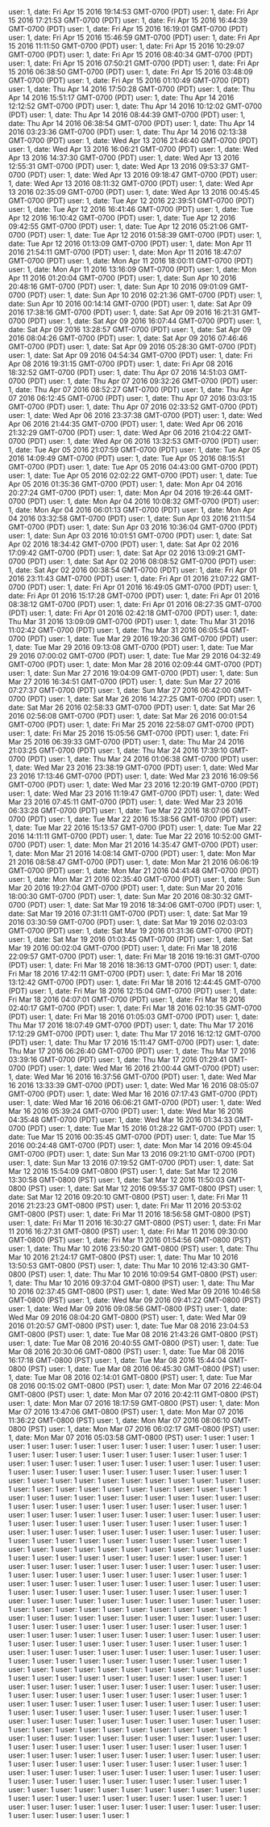 user: 1, date: Fri Apr 15 2016 19:14:53 GMT-0700 (PDT)
user: 1, date: Fri Apr 15 2016 17:21:53 GMT-0700 (PDT)
user: 1, date: Fri Apr 15 2016 16:44:39 GMT-0700 (PDT)
user: 1, date: Fri Apr 15 2016 16:19:01 GMT-0700 (PDT)
user: 1, date: Fri Apr 15 2016 15:46:59 GMT-0700 (PDT)
user: 1, date: Fri Apr 15 2016 11:11:50 GMT-0700 (PDT)
user: 1, date: Fri Apr 15 2016 10:29:07 GMT-0700 (PDT)
user: 1, date: Fri Apr 15 2016 08:40:34 GMT-0700 (PDT)
user: 1, date: Fri Apr 15 2016 07:50:21 GMT-0700 (PDT)
user: 1, date: Fri Apr 15 2016 06:38:50 GMT-0700 (PDT)
user: 1, date: Fri Apr 15 2016 03:48:09 GMT-0700 (PDT)
user: 1, date: Fri Apr 15 2016 01:10:49 GMT-0700 (PDT)
user: 1, date: Thu Apr 14 2016 17:50:28 GMT-0700 (PDT)
user: 1, date: Thu Apr 14 2016 15:51:17 GMT-0700 (PDT)
user: 1, date: Thu Apr 14 2016 12:12:52 GMT-0700 (PDT)
user: 1, date: Thu Apr 14 2016 10:12:02 GMT-0700 (PDT)
user: 1, date: Thu Apr 14 2016 08:44:39 GMT-0700 (PDT)
user: 1, date: Thu Apr 14 2016 06:38:54 GMT-0700 (PDT)
user: 1, date: Thu Apr 14 2016 03:23:36 GMT-0700 (PDT)
user: 1, date: Thu Apr 14 2016 02:13:38 GMT-0700 (PDT)
user: 1, date: Wed Apr 13 2016 21:46:40 GMT-0700 (PDT)
user: 1, date: Wed Apr 13 2016 16:06:21 GMT-0700 (PDT)
user: 1, date: Wed Apr 13 2016 14:37:30 GMT-0700 (PDT)
user: 1, date: Wed Apr 13 2016 12:55:31 GMT-0700 (PDT)
user: 1, date: Wed Apr 13 2016 09:53:37 GMT-0700 (PDT)
user: 1, date: Wed Apr 13 2016 09:18:47 GMT-0700 (PDT)
user: 1, date: Wed Apr 13 2016 08:11:32 GMT-0700 (PDT)
user: 1, date: Wed Apr 13 2016 02:35:09 GMT-0700 (PDT)
user: 1, date: Wed Apr 13 2016 00:45:45 GMT-0700 (PDT)
user: 1, date: Tue Apr 12 2016 22:39:51 GMT-0700 (PDT)
user: 1, date: Tue Apr 12 2016 16:41:46 GMT-0700 (PDT)
user: 1, date: Tue Apr 12 2016 16:10:42 GMT-0700 (PDT)
user: 1, date: Tue Apr 12 2016 09:42:55 GMT-0700 (PDT)
user: 1, date: Tue Apr 12 2016 05:21:06 GMT-0700 (PDT)
user: 1, date: Tue Apr 12 2016 01:58:39 GMT-0700 (PDT)
user: 1, date: Tue Apr 12 2016 01:13:09 GMT-0700 (PDT)
user: 1, date: Mon Apr 11 2016 21:54:11 GMT-0700 (PDT)
user: 1, date: Mon Apr 11 2016 18:47:07 GMT-0700 (PDT)
user: 1, date: Mon Apr 11 2016 18:00:11 GMT-0700 (PDT)
user: 1, date: Mon Apr 11 2016 13:16:09 GMT-0700 (PDT)
user: 1, date: Mon Apr 11 2016 01:20:04 GMT-0700 (PDT)
user: 1, date: Sun Apr 10 2016 20:48:16 GMT-0700 (PDT)
user: 1, date: Sun Apr 10 2016 09:01:09 GMT-0700 (PDT)
user: 1, date: Sun Apr 10 2016 02:21:36 GMT-0700 (PDT)
user: 1, date: Sun Apr 10 2016 00:14:14 GMT-0700 (PDT)
user: 1, date: Sat Apr 09 2016 17:38:16 GMT-0700 (PDT)
user: 1, date: Sat Apr 09 2016 16:21:31 GMT-0700 (PDT)
user: 1, date: Sat Apr 09 2016 16:07:44 GMT-0700 (PDT)
user: 1, date: Sat Apr 09 2016 13:28:57 GMT-0700 (PDT)
user: 1, date: Sat Apr 09 2016 08:04:26 GMT-0700 (PDT)
user: 1, date: Sat Apr 09 2016 07:46:46 GMT-0700 (PDT)
user: 1, date: Sat Apr 09 2016 05:28:30 GMT-0700 (PDT)
user: 1, date: Sat Apr 09 2016 04:54:34 GMT-0700 (PDT)
user: 1, date: Fri Apr 08 2016 19:31:15 GMT-0700 (PDT)
user: 1, date: Fri Apr 08 2016 18:32:52 GMT-0700 (PDT)
user: 1, date: Thu Apr 07 2016 14:51:03 GMT-0700 (PDT)
user: 1, date: Thu Apr 07 2016 09:32:26 GMT-0700 (PDT)
user: 1, date: Thu Apr 07 2016 08:52:27 GMT-0700 (PDT)
user: 1, date: Thu Apr 07 2016 06:12:45 GMT-0700 (PDT)
user: 1, date: Thu Apr 07 2016 03:03:15 GMT-0700 (PDT)
user: 1, date: Thu Apr 07 2016 02:33:52 GMT-0700 (PDT)
user: 1, date: Wed Apr 06 2016 23:37:38 GMT-0700 (PDT)
user: 1, date: Wed Apr 06 2016 21:44:35 GMT-0700 (PDT)
user: 1, date: Wed Apr 06 2016 21:32:29 GMT-0700 (PDT)
user: 1, date: Wed Apr 06 2016 21:04:22 GMT-0700 (PDT)
user: 1, date: Wed Apr 06 2016 13:32:53 GMT-0700 (PDT)
user: 1, date: Tue Apr 05 2016 21:07:59 GMT-0700 (PDT)
user: 1, date: Tue Apr 05 2016 14:09:49 GMT-0700 (PDT)
user: 1, date: Tue Apr 05 2016 08:15:51 GMT-0700 (PDT)
user: 1, date: Tue Apr 05 2016 04:43:00 GMT-0700 (PDT)
user: 1, date: Tue Apr 05 2016 02:02:22 GMT-0700 (PDT)
user: 1, date: Tue Apr 05 2016 01:35:36 GMT-0700 (PDT)
user: 1, date: Mon Apr 04 2016 20:27:24 GMT-0700 (PDT)
user: 1, date: Mon Apr 04 2016 19:26:44 GMT-0700 (PDT)
user: 1, date: Mon Apr 04 2016 10:08:32 GMT-0700 (PDT)
user: 1, date: Mon Apr 04 2016 06:01:13 GMT-0700 (PDT)
user: 1, date: Mon Apr 04 2016 03:32:58 GMT-0700 (PDT)
user: 1, date: Sun Apr 03 2016 21:11:54 GMT-0700 (PDT)
user: 1, date: Sun Apr 03 2016 10:36:04 GMT-0700 (PDT)
user: 1, date: Sun Apr 03 2016 10:01:51 GMT-0700 (PDT)
user: 1, date: Sat Apr 02 2016 18:34:42 GMT-0700 (PDT)
user: 1, date: Sat Apr 02 2016 17:09:42 GMT-0700 (PDT)
user: 1, date: Sat Apr 02 2016 13:09:21 GMT-0700 (PDT)
user: 1, date: Sat Apr 02 2016 08:08:52 GMT-0700 (PDT)
user: 1, date: Sat Apr 02 2016 00:38:54 GMT-0700 (PDT)
user: 1, date: Fri Apr 01 2016 23:11:43 GMT-0700 (PDT)
user: 1, date: Fri Apr 01 2016 21:07:22 GMT-0700 (PDT)
user: 1, date: Fri Apr 01 2016 16:49:05 GMT-0700 (PDT)
user: 1, date: Fri Apr 01 2016 15:17:28 GMT-0700 (PDT)
user: 1, date: Fri Apr 01 2016 08:38:12 GMT-0700 (PDT)
user: 1, date: Fri Apr 01 2016 08:27:35 GMT-0700 (PDT)
user: 1, date: Fri Apr 01 2016 02:42:18 GMT-0700 (PDT)
user: 1, date: Thu Mar 31 2016 13:09:09 GMT-0700 (PDT)
user: 1, date: Thu Mar 31 2016 11:02:42 GMT-0700 (PDT)
user: 1, date: Thu Mar 31 2016 06:05:54 GMT-0700 (PDT)
user: 1, date: Tue Mar 29 2016 19:20:36 GMT-0700 (PDT)
user: 1, date: Tue Mar 29 2016 09:13:08 GMT-0700 (PDT)
user: 1, date: Tue Mar 29 2016 07:00:02 GMT-0700 (PDT)
user: 1, date: Tue Mar 29 2016 04:32:49 GMT-0700 (PDT)
user: 1, date: Mon Mar 28 2016 02:09:44 GMT-0700 (PDT)
user: 1, date: Sun Mar 27 2016 19:04:09 GMT-0700 (PDT)
user: 1, date: Sun Mar 27 2016 16:34:51 GMT-0700 (PDT)
user: 1, date: Sun Mar 27 2016 07:27:37 GMT-0700 (PDT)
user: 1, date: Sun Mar 27 2016 06:42:00 GMT-0700 (PDT)
user: 1, date: Sat Mar 26 2016 14:27:25 GMT-0700 (PDT)
user: 1, date: Sat Mar 26 2016 02:58:33 GMT-0700 (PDT)
user: 1, date: Sat Mar 26 2016 02:56:08 GMT-0700 (PDT)
user: 1, date: Sat Mar 26 2016 00:01:54 GMT-0700 (PDT)
user: 1, date: Fri Mar 25 2016 22:58:07 GMT-0700 (PDT)
user: 1, date: Fri Mar 25 2016 15:05:56 GMT-0700 (PDT)
user: 1, date: Fri Mar 25 2016 06:39:33 GMT-0700 (PDT)
user: 1, date: Thu Mar 24 2016 21:03:25 GMT-0700 (PDT)
user: 1, date: Thu Mar 24 2016 17:39:10 GMT-0700 (PDT)
user: 1, date: Thu Mar 24 2016 01:06:38 GMT-0700 (PDT)
user: 1, date: Wed Mar 23 2016 23:38:19 GMT-0700 (PDT)
user: 1, date: Wed Mar 23 2016 17:13:46 GMT-0700 (PDT)
user: 1, date: Wed Mar 23 2016 16:09:56 GMT-0700 (PDT)
user: 1, date: Wed Mar 23 2016 12:20:19 GMT-0700 (PDT)
user: 1, date: Wed Mar 23 2016 11:19:47 GMT-0700 (PDT)
user: 1, date: Wed Mar 23 2016 07:45:11 GMT-0700 (PDT)
user: 1, date: Wed Mar 23 2016 06:33:28 GMT-0700 (PDT)
user: 1, date: Tue Mar 22 2016 18:07:06 GMT-0700 (PDT)
user: 1, date: Tue Mar 22 2016 15:38:56 GMT-0700 (PDT)
user: 1, date: Tue Mar 22 2016 15:13:57 GMT-0700 (PDT)
user: 1, date: Tue Mar 22 2016 14:11:11 GMT-0700 (PDT)
user: 1, date: Tue Mar 22 2016 10:52:00 GMT-0700 (PDT)
user: 1, date: Mon Mar 21 2016 14:35:47 GMT-0700 (PDT)
user: 1, date: Mon Mar 21 2016 14:08:14 GMT-0700 (PDT)
user: 1, date: Mon Mar 21 2016 08:58:47 GMT-0700 (PDT)
user: 1, date: Mon Mar 21 2016 06:06:19 GMT-0700 (PDT)
user: 1, date: Mon Mar 21 2016 04:41:48 GMT-0700 (PDT)
user: 1, date: Mon Mar 21 2016 02:35:40 GMT-0700 (PDT)
user: 1, date: Sun Mar 20 2016 19:27:04 GMT-0700 (PDT)
user: 1, date: Sun Mar 20 2016 18:00:30 GMT-0700 (PDT)
user: 1, date: Sun Mar 20 2016 08:30:32 GMT-0700 (PDT)
user: 1, date: Sat Mar 19 2016 18:34:06 GMT-0700 (PDT)
user: 1, date: Sat Mar 19 2016 07:31:11 GMT-0700 (PDT)
user: 1, date: Sat Mar 19 2016 03:30:59 GMT-0700 (PDT)
user: 1, date: Sat Mar 19 2016 02:03:03 GMT-0700 (PDT)
user: 1, date: Sat Mar 19 2016 01:31:36 GMT-0700 (PDT)
user: 1, date: Sat Mar 19 2016 01:03:45 GMT-0700 (PDT)
user: 1, date: Sat Mar 19 2016 00:02:04 GMT-0700 (PDT)
user: 1, date: Fri Mar 18 2016 22:09:57 GMT-0700 (PDT)
user: 1, date: Fri Mar 18 2016 19:16:31 GMT-0700 (PDT)
user: 1, date: Fri Mar 18 2016 18:36:13 GMT-0700 (PDT)
user: 1, date: Fri Mar 18 2016 17:42:11 GMT-0700 (PDT)
user: 1, date: Fri Mar 18 2016 13:12:42 GMT-0700 (PDT)
user: 1, date: Fri Mar 18 2016 12:44:45 GMT-0700 (PDT)
user: 1, date: Fri Mar 18 2016 12:15:04 GMT-0700 (PDT)
user: 1, date: Fri Mar 18 2016 04:07:01 GMT-0700 (PDT)
user: 1, date: Fri Mar 18 2016 02:40:17 GMT-0700 (PDT)
user: 1, date: Fri Mar 18 2016 02:10:35 GMT-0700 (PDT)
user: 1, date: Fri Mar 18 2016 01:05:03 GMT-0700 (PDT)
user: 1, date: Thu Mar 17 2016 18:07:49 GMT-0700 (PDT)
user: 1, date: Thu Mar 17 2016 17:12:29 GMT-0700 (PDT)
user: 1, date: Thu Mar 17 2016 16:12:12 GMT-0700 (PDT)
user: 1, date: Thu Mar 17 2016 15:11:47 GMT-0700 (PDT)
user: 1, date: Thu Mar 17 2016 06:26:40 GMT-0700 (PDT)
user: 1, date: Thu Mar 17 2016 03:39:16 GMT-0700 (PDT)
user: 1, date: Thu Mar 17 2016 01:29:41 GMT-0700 (PDT)
user: 1, date: Wed Mar 16 2016 21:00:44 GMT-0700 (PDT)
user: 1, date: Wed Mar 16 2016 16:37:56 GMT-0700 (PDT)
user: 1, date: Wed Mar 16 2016 13:33:39 GMT-0700 (PDT)
user: 1, date: Wed Mar 16 2016 08:05:07 GMT-0700 (PDT)
user: 1, date: Wed Mar 16 2016 07:17:43 GMT-0700 (PDT)
user: 1, date: Wed Mar 16 2016 06:06:21 GMT-0700 (PDT)
user: 1, date: Wed Mar 16 2016 05:39:24 GMT-0700 (PDT)
user: 1, date: Wed Mar 16 2016 04:35:48 GMT-0700 (PDT)
user: 1, date: Wed Mar 16 2016 01:34:33 GMT-0700 (PDT)
user: 1, date: Tue Mar 15 2016 01:28:22 GMT-0700 (PDT)
user: 1, date: Tue Mar 15 2016 00:35:45 GMT-0700 (PDT)
user: 1, date: Tue Mar 15 2016 00:24:48 GMT-0700 (PDT)
user: 1, date: Mon Mar 14 2016 09:45:04 GMT-0700 (PDT)
user: 1, date: Sun Mar 13 2016 09:21:10 GMT-0700 (PDT)
user: 1, date: Sun Mar 13 2016 07:19:52 GMT-0700 (PDT)
user: 1, date: Sat Mar 12 2016 15:54:09 GMT-0800 (PST)
user: 1, date: Sat Mar 12 2016 13:30:58 GMT-0800 (PST)
user: 1, date: Sat Mar 12 2016 11:50:03 GMT-0800 (PST)
user: 1, date: Sat Mar 12 2016 09:55:37 GMT-0800 (PST)
user: 1, date: Sat Mar 12 2016 09:20:10 GMT-0800 (PST)
user: 1, date: Fri Mar 11 2016 21:23:23 GMT-0800 (PST)
user: 1, date: Fri Mar 11 2016 20:53:02 GMT-0800 (PST)
user: 1, date: Fri Mar 11 2016 18:56:58 GMT-0800 (PST)
user: 1, date: Fri Mar 11 2016 16:30:27 GMT-0800 (PST)
user: 1, date: Fri Mar 11 2016 16:27:31 GMT-0800 (PST)
user: 1, date: Fri Mar 11 2016 09:30:00 GMT-0800 (PST)
user: 1, date: Fri Mar 11 2016 01:54:56 GMT-0800 (PST)
user: 1, date: Thu Mar 10 2016 23:50:20 GMT-0800 (PST)
user: 1, date: Thu Mar 10 2016 21:24:17 GMT-0800 (PST)
user: 1, date: Thu Mar 10 2016 13:50:53 GMT-0800 (PST)
user: 1, date: Thu Mar 10 2016 12:43:30 GMT-0800 (PST)
user: 1, date: Thu Mar 10 2016 10:09:54 GMT-0800 (PST)
user: 1, date: Thu Mar 10 2016 09:37:04 GMT-0800 (PST)
user: 1, date: Thu Mar 10 2016 02:37:45 GMT-0800 (PST)
user: 1, date: Wed Mar 09 2016 10:46:58 GMT-0800 (PST)
user: 1, date: Wed Mar 09 2016 09:41:22 GMT-0800 (PST)
user: 1, date: Wed Mar 09 2016 09:08:56 GMT-0800 (PST)
user: 1, date: Wed Mar 09 2016 08:04:20 GMT-0800 (PST)
user: 1, date: Wed Mar 09 2016 01:20:57 GMT-0800 (PST)
user: 1, date: Tue Mar 08 2016 23:04:53 GMT-0800 (PST)
user: 1, date: Tue Mar 08 2016 21:43:26 GMT-0800 (PST)
user: 1, date: Tue Mar 08 2016 20:40:55 GMT-0800 (PST)
user: 1, date: Tue Mar 08 2016 20:30:06 GMT-0800 (PST)
user: 1, date: Tue Mar 08 2016 16:17:18 GMT-0800 (PST)
user: 1, date: Tue Mar 08 2016 15:44:04 GMT-0800 (PST)
user: 1, date: Tue Mar 08 2016 06:45:30 GMT-0800 (PST)
user: 1, date: Tue Mar 08 2016 02:14:01 GMT-0800 (PST)
user: 1, date: Tue Mar 08 2016 00:15:02 GMT-0800 (PST)
user: 1, date: Mon Mar 07 2016 22:46:04 GMT-0800 (PST)
user: 1, date: Mon Mar 07 2016 20:42:11 GMT-0800 (PST)
user: 1, date: Mon Mar 07 2016 18:17:59 GMT-0800 (PST)
user: 1, date: Mon Mar 07 2016 13:47:06 GMT-0800 (PST)
user: 1, date: Mon Mar 07 2016 11:36:22 GMT-0800 (PST)
user: 1, date: Mon Mar 07 2016 08:06:10 GMT-0800 (PST)
user: 1, date: Mon Mar 07 2016 06:02:17 GMT-0800 (PST)
user: 1, date: Mon Mar 07 2016 05:03:58 GMT-0800 (PST)
user: 1
user: 1
user: 1
user: 1
user: 1
user: 1
user: 1
user: 1
user: 1
user: 1
user: 1
user: 1
user: 1
user: 1
user: 1
user: 1
user: 1
user: 1
user: 1
user: 1
user: 1
user: 1
user: 1
user: 1
user: 1
user: 1
user: 1
user: 1
user: 1
user: 1
user: 1
user: 1
user: 1
user: 1
user: 1
user: 1
user: 1
user: 1
user: 1
user: 1
user: 1
user: 1
user: 1
user: 1
user: 1
user: 1
user: 1
user: 1
user: 1
user: 1
user: 1
user: 1
user: 1
user: 1
user: 1
user: 1
user: 1
user: 1
user: 1
user: 1
user: 1
user: 1
user: 1
user: 1
user: 1
user: 1
user: 1
user: 1
user: 1
user: 1
user: 1
user: 1
user: 1
user: 1
user: 1
user: 1
user: 1
user: 1
user: 1
user: 1
user: 1
user: 1
user: 1
user: 1
user: 1
user: 1
user: 1
user: 1
user: 1
user: 1
user: 1
user: 1
user: 1
user: 1
user: 1
user: 1
user: 1
user: 1
user: 1
user: 1
user: 1
user: 1
user: 1
user: 1
user: 1
user: 1
user: 1
user: 1
user: 1
user: 1
user: 1
user: 1
user: 1
user: 1
user: 1
user: 1
user: 1
user: 1
user: 1
user: 1
user: 1
user: 1
user: 1
user: 1
user: 1
user: 1
user: 1
user: 1
user: 1
user: 1
user: 1
user: 1
user: 1
user: 1
user: 1
user: 1
user: 1
user: 1
user: 1
user: 1
user: 1
user: 1
user: 1
user: 1
user: 1
user: 1
user: 1
user: 1
user: 1
user: 1
user: 1
user: 1
user: 1
user: 1
user: 1
user: 1
user: 1
user: 1
user: 1
user: 1
user: 1
user: 1
user: 1
user: 1
user: 1
user: 1
user: 1
user: 1
user: 1
user: 1
user: 1
user: 1
user: 1
user: 1
user: 1
user: 1
user: 1
user: 1
user: 1
user: 1
user: 1
user: 1
user: 1
user: 1
user: 1
user: 1
user: 1
user: 1
user: 1
user: 1
user: 1
user: 1
user: 1
user: 1
user: 1
user: 1
user: 1
user: 1
user: 1
user: 1
user: 1
user: 1
user: 1
user: 1
user: 1
user: 1
user: 1
user: 1
user: 1
user: 1
user: 1
user: 1
user: 1
user: 1
user: 1
user: 1
user: 1
user: 1
user: 1
user: 1
user: 1
user: 1
user: 1
user: 1
user: 1
user: 1
user: 1
user: 1
user: 1
user: 1
user: 1
user: 1
user: 1
user: 1
user: 1
user: 1
user: 1
user: 1
user: 1
user: 1
user: 1
user: 1
user: 1
user: 1
user: 1
user: 1
user: 1
user: 1
user: 1
user: 1
user: 1
user: 1
user: 1
user: 1
user: 1
user: 1
user: 1
user: 1
user: 1
user: 1
user: 1
user: 1
user: 1
user: 1
user: 1
user: 1
user: 1
user: 1
user: 1
user: 1
user: 1
user: 1
user: 1
user: 1
user: 1
user: 1
user: 1
user: 1
user: 1
user: 1
user: 1
user: 1
user: 1
user: 1
user: 1
user: 1
user: 1
user: 1
user: 1
user: 1
user: 1
user: 1
user: 1
user: 1
user: 1
user: 1
user: 1
user: 1
user: 1
user: 1
user: 1
user: 1
user: 1
user: 1
user: 1
user: 1
user: 1
user: 1
user: 1
user: 1
user: 1
user: 1
user: 1
user: 1
user: 1
user: 1
user: 1
user: 1
user: 1
user: 1
user: 1
user: 1
user: 1
user: 1
user: 1
user: 1
user: 1
user: 1
user: 1
user: 1
user: 1
user: 1
user: 1
user: 1
user: 1
user: 1
user: 1
user: 1
user: 1
user: 1
user: 1
user: 1
user: 1
user: 1
user: 1
user: 1
user: 1
user: 1
user: 1
user: 1
user: 1
user: 1
user: 1
user: 1
user: 1
user: 1
user: 1
user: 1
user: 1
user: 1
user: 1
user: 1
user: 1
user: 1
user: 1
user: 1
user: 1
user: 1
user: 1
user: 1
user: 1
user: 1
user: 1
user: 1
user: 1
user: 1
user: 1
user: 1
user: 1
user: 1
user: 1
user: 1
user: 1
user: 1
user: 1
user: 1
user: 1
user: 1
user: 1
user: 1
user: 1
user: 1
user: 1
user: 1
user: 1
user: 1
user: 1
user: 1
user: 1
user: 1
user: 1
user: 1
user: 1
user: 1
user: 1
user: 1
user: 1
user: 1
user: 1
user: 1
user: 1
user: 1
user: 1
user: 1
user: 1
user: 1
user: 1
user: 1
user: 1
user: 1
user: 1
user: 1
user: 1
user: 1
user: 1
user: 1
user: 1
user: 1
user: 1
user: 1
user: 1
user: 1
user: 1
user: 1
user: 1
user: 1
user: 1
user: 1
user: 1
user: 1
user: 1
user: 1
user: 1
user: 1
user: 1
user: 1
user: 1
user: 1
user: 1
user: 1
user: 1
user: 1
user: 1
user: 1
user: 1
user: 1
user: 1
user: 1
user: 1
user: 1
